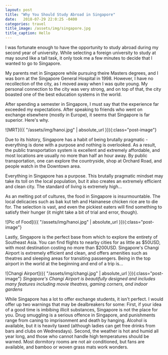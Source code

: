 ```yaml
---
layout: post
title: "Why You Should Study Abroad in Singapore"
date:   2018-07-29 22:0:25 -0400
categories: travel
title_image: /assets/img/singapore.jpg
title_caption: Hello
---
```


I was fortunate enough to have the opportunity to study abroad during my second year of university. While selecting a foreign university to study at may sound like a tall task, it only took me a few minutes to decide that I wanted to go to Singapore.

My parents met in Singapore while pursuing theire Masters degrees, and I was born at the Singapore General Hospital in 1998. However, I have no recollection of the city, as I moved away when I was quite young. My personal connection to the city was very strong, and on top of that, the city boasted one of the best education systems in the world. 

After spending a semester in Singapore, I must say that the experience far exceeded my expectations. After speaking to friends who went on exchange elsewhere (mostly in Europe), it seems that Singapore is far superior. Here's why.

![MRT]({{ "/assets/img/hanoi.jpg" | absolute_url }}){:class="post-image"}

Due to its history, Singapore has a habit of being brutally pragmatic - everything is done with a purpose and nothing is overlooked. As a result, the public transportation system is excellent and extremely affordable, and most locations are usually no more than half an hour away. By public transportation, one can explore the countryside, shop at Orchard Road, and people watch in the Downtown area. 

Everything in Singapore has a purpose. This brutally pragmatic mindset may take its toll on the local population, but it also creates an extremely efficient and clean city. The standard of living is extremely high...

As an melting pot of cultures, the food in Singapore is insurmountable. The local delicacies such as bak kut teh and Hainanese chicken rice are to die for. The selection is vast, and even the pickiest eaters will find something to satisfy their hunger (it might take a bit of trial and error, though).

![Pic of Food]({{ "/assets/img/hanoi.jpg" | absolute_url }}){:class="post-image"}

Lastly, Singapore is the perfect base from which to explore the entirety of Southeast Asia. You can find flights to nearby cities for as little as $50USD, with most destination costing no more than $200USD. Singapore's Changi Airport is extremely efficient and clean, and offers amenities such as theatres and sleeping areas for transiting passengers. Being in the top airport in the world at the beginning and end of a trip is... 

![Changi Airport]({{ "/assets/img/changi.jpg" | absolute_url }}){:class="post-image"}
*Singapore's Changi Airport is beautifully designed and includes many features including movie theatres, gaming corners, and indoor gardens*

While Singapore has a lot to offer exchange students, it isn't perfect. I would offer up two warnings that may be dealbreakers for some: First, if your idea of a good time is imbibing illicit substances, Singapore is not the place for you. Drug smuggling is a serious offence in Singapore, and punishments range from caning to imprisonment and death by hanging. Alcohol is available, but it is heavily taxed (although ladies can get free drinks from bars and clubs on Wednesdays). Second, the weather is hot and humid all year long, and those who cannot handle high temperatures should be warned. Most dormitory rooms are not air conditioned, but fans are available, and bamboo or woven grass mats work wonders.